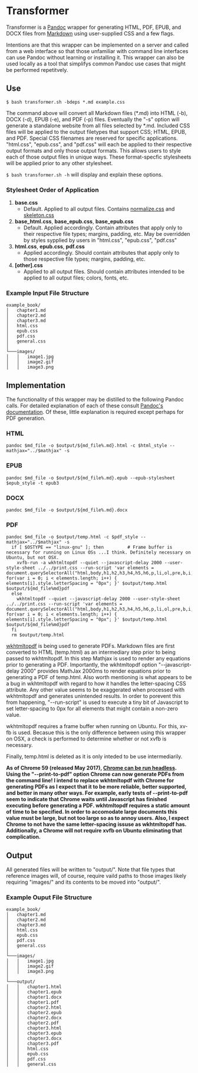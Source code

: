 # Transformer

Transformer is a [Pandoc](https://pandoc.org) wrapper for generating HTML, PDF, EPUB, and DOCX files from [Markdown](https://daringfireball.net/projects/markdown/syntax) using user-supplied CSS and a few flags. 

Intentions are that this wrapper can be implemented on a server and called from a web interface so that those unfamiliar with command line interfaces can use Pandoc without learning or installing it.  This wrapper can also be used locally as a tool that simplifys common Pandoc use cases that might be performed repetitvely. 

## Use

```
$ bash transformer.sh -bdeps *.md example.css  
```

The command above will convert all Markdown files (*.md) into HTML (-b), DOCX (-d), EPUB (-e), and PDF (-p) files. Eventually the "-s" option will generate a standalone website from all files selected by *.md.  Included CSS files will be applied to the output filetypes that support CSS; HTML, EPUB, and PDF. Special CSS filenames are reserved for specific applications. "html.css", "epub.css", and "pdf.css" will each be applied to their respective output formats and only those output formats. This allows users to style each of those output files in unique ways. These format-specfic stylesheets will be applied prior to any other stylesheet.

`$ bash transformer.sh -h` will display and explain these options.

### Stylesheet Order of Application

1. **base.css**
    - Default. Applied to all output files. Contains [normalize.css](https://github.com/dhg/Skeleton/blob/master/css/normalize.css) and [skeleton.css](https://github.com/dhg/Skeleton/blob/master/css/skeleton.css)
2. **base_html.css**, **base_epub.css**, **base_epub.css**
    - Default. Applied accordingly. Contain attributes that apply only to their respective file types; margins, padding, etc. May be overridden by styles sypplied by users in "html.css", "epub.css", "pdf.css"
3. **html.css**, **epub.css**, **pdf.css**
    - Applied accordingly. Should contain attributes that apply only to those respective file types; margins, padding, etc. 
4. **[other].css**
    - Applied to all output files. Should contain attributes intended to be applied to all output files; colors, fonts, etc.

### Example Input File Structure

```
example_book/
│   chapter1.md
│   chapter2.md
│   chapter3.md
│   html.css
│   epub.css
│   pdf.css
│   general.css
│
└───images/
│   │   image1.jpg
│   │   image2.gif
│   │   image3.png
```
## Implementation

The functionality of this wrapper may be distilled to the following Pandoc calls. For detailed explanation of each of these consult [Pandoc's documentation](http://pandoc.org/MANUAL.html). Of these, little explanation is required except perhaps for PDF generation. 

### HTML

```
pandoc $md_file -o $output/${md_file%.md}.html -c $html_style --mathjax="../$mathjax" -s
```

### EPUB

```
pandoc $md_file -o $output/${md_file%.md}.epub --epub-stylesheet $epub_style -t epub3
```

### DOCX

```
pandoc $md_file -o $output/${md_file%.md}.docx
```

### PDF

```
pandoc $md_file -o $output/temp.html -c $pdf_style --mathjax="../$mathjax" -s
  if [ $OSTYPE == "linux-gnu" ]; then         # Frame buffer is necessary for running on Linux OSs ...I think. Definitely necessary on Ubuntu, but not OSX.
    xvfb-run -a wkhtmltopdf --quiet --javascript-delay 2000 --user-style-sheet ../../print.css --run-script 'var elements = document.querySelectorAll("html,body,h1,h2,h3,h4,h5,h6,p,li,ol,pre,b,i,code,q,s"); for(var i = 0; i < elements.length; i++) { elements[i].style.letterSpacing = "0px"; }' $output/temp.html $output/${md_file%md}pdf
  else
    wkhtmltopdf --quiet --javascript-delay 2000 --user-style-sheet ../../print.css --run-script 'var elements = document.querySelectorAll("html,body,h1,h2,h3,h4,h5,h6,p,li,ol,pre,b,i,code,q,s"); for(var i = 0; i < elements.length; i++) { elements[i].style.letterSpacing = "0px"; }' $output/temp.html $output/${md_file%md}pdf
  fi
  rm $output/temp.html
```
[wkhtmltopdf](https://wkhtmltopdf.org/) is being used to generate PDFs. Markdown files are first converted to HTML (temp.html) as an intermediary step prior to being passed to wkhtmltopdf. In this step Mathjax is used to render any equations prior to generating a PDF. Importantly, the wkhtmltopdf option "--javascript-delay 2000" provides MathJax 2000ms to render equations prior to generating a PDF of temp.html. Also worth mentioning is what appears to be a bug in wkhtmltopdf with regard to how it handles the letter-spacing CSS attribute. Any other value seems to be exaggerated when processed with wkhtmltopdf and generates unintended results. In order to porevent this from happening, "--run-script" is used to execute a tiny bit of Javascript to set letter-spacing to 0px for all elements that might contain a non-zero value. 

wkhtmltopdf requires a frame buffer when running on Ubuntu. For this, xv-fb is used. Becasue this is the only difference between using this wrapper on OSX, a check is performed to determine whether or not xvfb is necessary.

Finally, temp.html is deleted as it is only inteded to be use intermediarily. 

**As of Chrome 59 (released May 2017), [Chrome can be run headless](https://developers.google.com/web/updates/2017/04/headless-chrome). Using the "--print-to-pdf" option Chrome can now generate PDFs from the command line! I intend to replace wkhtmltopdf with Chrome for generating PDFs as I expect that it to be more reliable, better supported, and better in many other ways. For example, early tests of --print-to-pdf seem to indicate that Chrome waits until Javascript has finished executing before generating a PDF. wkhtmltopdf requires a static amount of time to be specified. In order to accomodate large documents this value must be large, but not too large so as to annoy users. Also, I expect Chrome to not have the same letter-spacing issuse as wkhtmltopdf has. Additionally, a Chrome will not require xvfb on Ubuntu eliminating that complication.**

## Output

All generated files will be written to "output/". Note that file types that reference images will, of course, require vaild paths to those images likely requiring "images/" and its contents to be moved into "output/".

### Example Ouput File Structure

```
example_book/
│   chapter1.md
│   chapter2.md
│   chapter3.md
│   html.css
│   epub.css
│   pdf.css
│   general.css
│
└───images/
│   │   image1.jpg
│   │   image2.gif
│   │   image3.png
│
└───output/
│   │   chapter1.html
│   │   chapter1.epub
│   │   chapter1.docx
│   │   chapter1.pdf
│   │   chapter2.html
│   │   chapter2.epub
│   │   chapter2.docx
│   │   chapter2.pdf
│   │   chapter3.html
│   │   chapter3.epub
│   │   chapter3.docx
│   │   chapter3.pdf
│   │   html.css
│   │   epub.css
│   │   pdf.css
│   │   general.css
```
